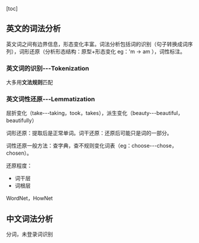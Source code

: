 [toc]





## 英文的词法分析

英文词之间有边界信息，形态变化丰富。词法分析包括词的识别（句子转换成词序列），词形还原（分析形态结构：原型+形态变化 eg：'m -> am ），词性标注。

### 英文词的识别---Tokenization

大多用**文法规则**匹配

### 英文词性还原---Lemmatization

屈折变化（take---taking，took，takes），派生变化（beauty---beautiful，beautifully）

词形还原：提取后是正常单词。词干还原：还原后可能只是词的一部分。

词性还原一般方法：查字典，查不规则变化词表（eg：choose---chose，chosen）。

还原程度：

- 词干层
- 词根层

WordNet，HowNet

## 中文词法分析

分词，未登录词识别

